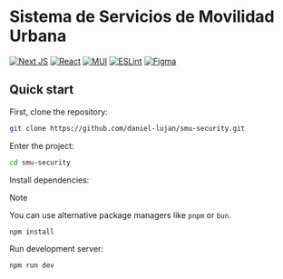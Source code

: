 # Sistema de Servicios de Movilidad Urbana

[![Next JS](https://img.shields.io/badge/Next-black?style=for-the-badge&logo=next.js&logoColor=white)](https://nextjs.org/) [![React](https://img.shields.io/badge/react-%2320232a.svg?style=for-the-badge&logo=react&logoColor=%2361DAFB)](https://es.react.dev/) [![MUI](https://img.shields.io/badge/MUI-%230081CB.svg?style=for-the-badge&logo=mui&logoColor=white)](https://mui.com/) [![ESLint](https://img.shields.io/badge/ESLint-4B3263?style=for-the-badge&logo=eslint&logoColor=white)](https://eslint.org/) [![Figma](https://img.shields.io/badge/figma-%23F24E1E.svg?style=for-the-badge&logo=figma&logoColor=white)](https://www.figma.com/file/ChpCRLLyAexJpfvumZOMeR/Seguridad?type=design)

## Quick start

First, clone the repository:

```bash
git clone https://github.com/daniel-lujan/smu-security.git
```

Enter the project:

```bash
cd smu-security
```

Install dependencies:

> [!NOTE]
> You can use alternative package managers like `pnpm` or `bun`.

```bash
npm install
```

Run development server:

```bash
npm run dev
```
